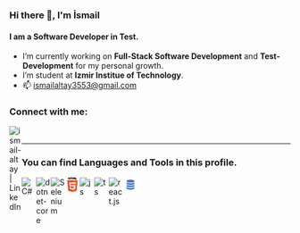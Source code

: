 ### Hi there 👋, I'm İsmail
#### I am a Software Developer in Test.

- I’m currently working on **Full-Stack Software Development** and **Test-Development** for my personal growth.
- I’m student at **Izmir Institue of Technology**.
- 📫  ismailaltay3553@gmail.com

### Connect with me:
[<img align="left" alt="ismail-altay | LinkedIn" width="22px" src="https://cdn.jsdelivr.net/npm/simple-icons@v3/icons/linkedin.svg" />](https://www.linkedin.com/in/ismailaltay/)
<br>

---
### You can find Languages and Tools in this profile.

<img align="left" alt="C#" width="26px" src = "https://seeklogo.com/images/C/c-sharp-c-logo-02F17714BA-seeklogo.com.png" />
<img align="left" alt="dotnet-core" width="26px" src = "https://upload.wikimedia.org/wikipedia/commons/e/ee/.NET_Core_Logo.svg" />
<img align="left" alt="Selenium" width="26px" src = "https://img.icons8.com/color/48/selenium-test-automation.png"/>
<img align="left" alt="HTML5" width="26px" src="https://raw.githubusercontent.com/github/explore/80688e429a7d4ef2fca1e82350fe8e3517d3494d/topics/html/html.png" />
<img align="left" alt="js" width="26px" src="https://img.icons8.com/fluency/48/javascript.png" />
<img align="left" alt="ts" width="26px" src="https://cdn.jsdelivr.net/npm/simple-icons@v3/icons/typescript.svg" />
<img align="left" alt="react.js" width="26px" src="https://upload.wikimedia.org/wikipedia/commons/a/a7/React-icon.svg" />
<img align="left" alt="SQL" width="26px" src="https://raw.githubusercontent.com/github/explore/80688e429a7d4ef2fca1e82350fe8e3517d3494d/topics/sql/sql.png" />
